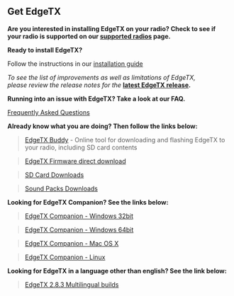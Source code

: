 ## Get EdgeTX

**Are you interested in installing EdgeTX on your radio? Check to see if your radio is supported on our [supported radios](https://edgetx.org/supportedradios) page.**

**Ready to install EdgeTX?** 

Follow the instructions in our  [installation guide](https://edgetx.gitbook.io/edgetx-user-manual/edgetx-how-to/update-from-opentx-to-edgetx)

*To see the list of improvements as well as limitations of EdgeTX,  
please review the release notes for the* **[latest EdgeTX release](https://github.com/EdgeTX/edgetx/releases/latest).**

**Running into an issue with EdgeTX? Take a look at our FAQ.** 

[Frequently Asked Questions](https://edgetx.org/faq)

**Already know what you are doing? Then follow the links below:**

> [EdgeTX Buddy](https://buddy.edgetx.org/) - Online tool for downloading and flashing EdgeTX to your radio, including SD card contents

> [EdgeTX Firmware direct download](https://github.com/EdgeTX/edgetx/releases/download/v2.8.4/edgetx-firmware-v2.8.4.zip)

> [SD Card Downloads](https://github.com/EdgeTX/edgetx-sdcard/releases)

> [Sound Packs Downloads](https://github.com/EdgeTX/edgetx-sdcard-sounds/releases)

**Looking for EdgeTX Companion? See the links below:**

>[EdgeTX Companion - Windows 32bit](https://github.com/EdgeTX/edgetx/releases/download/v2.8.4/edgetx-cpn-win32-v2.8.4.zip)

>[EdgeTX Companion - Windows 64bit](https://github.com/EdgeTX/edgetx/releases/download/v2.8.4/edgetx-cpn-win64-v2.8.4.zip)

>[EdgeTX Companion - Mac OS X](https://github.com/EdgeTX/edgetx/releases/download/v2.8.4/edgetx-cpn-osx-v2.8.4.zip)

>[EdgeTX Companion - Linux](https://github.com/EdgeTX/edgetx/releases/download/v2.8.3/edgetx-cpn-linux-v2.8.3.zip)

**Looking for EdgeTX in a language other than english? See the link below:**

>[EdgeTX 2.8.3 Multilingual builds](https://github.com/pfeerick/lang-firmwares/releases/tag/v2.8.4)
